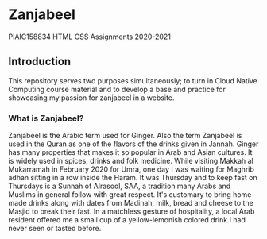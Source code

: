 # Zanjabeel
PIAIC158834 HTML CSS Assignments  2020-2021
 
## Introduction
This repository serves two purposes simultaneously; to turn in Cloud Native Computing course material and to develop a base and practice for showcasing my passion for zanjabeel in a website.
### What is Zanjabeel?
Zanjabeel is the Arabic term used for Ginger. Also the term Zanjabeel is used in the Quran as one of the flavors of the drinks given in Jannah. Ginger has many properties that makes it so popular in Arab and Asian cultures. It is widely used in spices, drinks and folk medicine. While visiting Makkah al Mukarramah in February 2020 for Umra, one day I was waiting for Maghrib adhan sitting in a row inside the Haram. It was Thursday and to keep fast on Thursdays is a Sunnah of Alrasool, SAA, a tradition many Arabs and Muslims in general follow with great respect. It's customary to bring home-made drinks along with dates from Madinah, milk, bread and cheese to the Masjid to break their fast. In a matchless gesture of hospitality, a local Arab resident offered me a small cup of a yellow-lemonish colored drink I had never seen or tasted before. 
